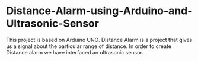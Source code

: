 # Distance-Alarm-using-Arduino-and-Ultrasonic-Sensor
This project is based on Arduino UNO. Distance Alarm is a project that gives us a signal about the particular range of distance. In order to create Distance alarm we have interfaced an ultrasonic sensor. 
